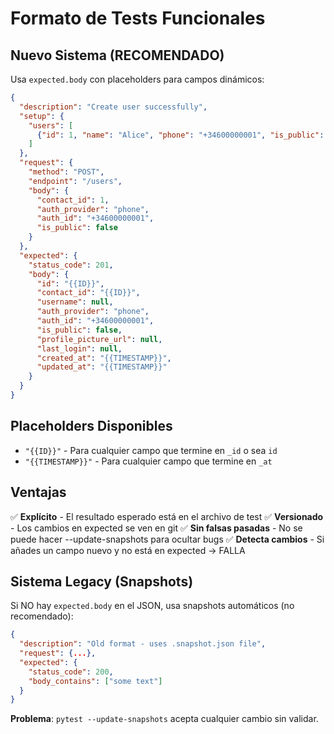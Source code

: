 # Formato de Tests Funcionales

## Nuevo Sistema (RECOMENDADO)

Usa `expected.body` con placeholders para campos dinámicos:

```json
{
  "description": "Create user successfully",
  "setup": {
    "users": [
      {"id": 1, "name": "Alice", "phone": "+34600000001", "is_public": false}
    ]
  },
  "request": {
    "method": "POST",
    "endpoint": "/users",
    "body": {
      "contact_id": 1,
      "auth_provider": "phone",
      "auth_id": "+34600000001",
      "is_public": false
    }
  },
  "expected": {
    "status_code": 201,
    "body": {
      "id": "{{ID}}",
      "contact_id": "{{ID}}",
      "username": null,
      "auth_provider": "phone",
      "auth_id": "+34600000001",
      "is_public": false,
      "profile_picture_url": null,
      "last_login": null,
      "created_at": "{{TIMESTAMP}}",
      "updated_at": "{{TIMESTAMP}}"
    }
  }
}
```

## Placeholders Disponibles

- `"{{ID}}"` - Para cualquier campo que termine en `_id` o sea `id`
- `"{{TIMESTAMP}}"` - Para cualquier campo que termine en `_at`

## Ventajas

✅ **Explícito** - El resultado esperado está en el archivo de test
✅ **Versionado** - Los cambios en expected se ven en git
✅ **Sin falsas pasadas** - No se puede hacer --update-snapshots para ocultar bugs
✅ **Detecta cambios** - Si añades un campo nuevo y no está en expected → FALLA

## Sistema Legacy (Snapshots)

Si NO hay `expected.body` en el JSON, usa snapshots automáticos (no recomendado):

```json
{
  "description": "Old format - uses .snapshot.json file",
  "request": {...},
  "expected": {
    "status_code": 200,
    "body_contains": ["some text"]
  }
}
```

**Problema**: `pytest --update-snapshots` acepta cualquier cambio sin validar.
